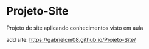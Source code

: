 # Projeto-Site
 Projeto de site aplicando conhecimentos visto em aula
 
 add site: https://gabrielcm08.github.io/Projeto-Site/

